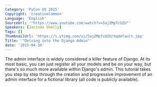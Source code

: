 ```yaml
---
Category: 'PyCon US 2015'
Copyright: 'creativeCommon'
Language: 'English'
SourceUrl: '"https://www.youtube.com/watch?v=5ajZMpTcUZU"'
Speakers: [Jacinda Shelly]
Tags: []
ThumbnailUrl: 'https://i.ytimg.com/vi/5ajZMpTcUZU/hqdefault.jpg'
Title: '"Delving into the Django Admin"'
date: '2015-04-10'
---
```

The admin interface is widely considered a killer feature of Django. At its most basic, you can just register all your models and be on your way, but there's so much more available within Django's admin. This tutorial takes you step by step through the creation and progressive improvement of an admin interface for a fictional library (all code is publicly available).

